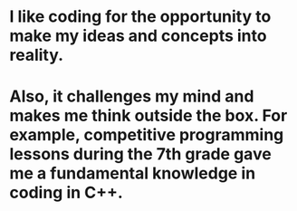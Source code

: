 # I like coding for the opportunity to make my ideas and concepts into reality. 
# Also, it challenges my mind and makes me think outside the box. For example, competitive programming lessons during the 7th grade gave me a fundamental knowledge in coding in C++.
